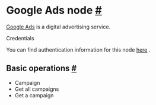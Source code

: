 


 Google Ads node
 [#](#google-ads-node "Permanent link")
=========================================================



[Google Ads](https://ads.google.com/) 
 is a digital advertising service.
 




 Credentials
 



 You can find authentication information for this node
 [here](/integrations/builtin/credentials/google/) 
 .
 




 Basic operations
 [#](#basic-operations "Permanent link")
-----------------------------------------------------------


* Campaign
* Get all campaigns
* Get a campaign




